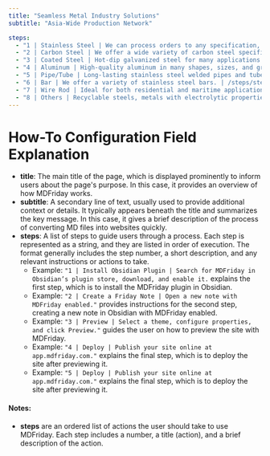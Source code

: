 ```yaml
---
title: "Seamless Metal Industry Solutions"
subtitle: "Asia-Wide Production Network"

steps:
  - "1 | Stainless Steel | We can process orders to any specification, length, and thickness. | /steps/step-1"
  - "2 | Carbon Steel | We offer a wide variety of carbon steel specifications and sizes. | /steps/step-2"
  - "3 | Coated Steel | Hot-dip galvanized steel for many applications. | /steps/step-3"
  - "4 | Aluminum | High-quality aluminum in many shapes, sizes, and grades. | /steps/step-4"
  - "5 | Pipe/Tube | Long-lasting stainless steel welded pipes and tubes. | /steps/step-5"
  - "6 | Bar | We offer a variety of stainless steel bars. | /steps/step-6"
  - "7 | Wire Rod | Ideal for both residential and maritime applications. | /steps/step-7"
  - "8 | Others | Recyclable steels, metals with electrolytic properties among others. | /steps/step-8"
---
```


# How-To Configuration Field Explanation

- **title**: The main title of the page, which is displayed prominently to inform users about the page's purpose. In this case, it provides an overview of how MDFriday works.
- **subtitle**: A secondary line of text, usually used to provide additional context or details. It typically appears beneath the title and summarizes the key message. In this case, it gives a brief description of the process of converting MD files into websites quickly.
- **steps**: A list of steps to guide users through a process. Each step is represented as a string, and they are listed in order of execution. The format generally includes the step number, a short description, and any relevant instructions or actions to take.
    - Example: `"1 | Install Obsidian Plugin | Search for MDFriday in Obsidian’s plugin store, download, and enable it.` explains the first step, which is to install the MDFriday plugin in Obsidian.
    - Example: `"2 | Create a Friday Note | Open a new note with MDFriday enabled."` provides instructions for the second step, creating a new note in Obsidian with MDFriday enabled.
    - Example: `"3 | Preview | Select a theme, configure properties, and click Preview."` guides the user on how to preview the site with MDFriday.
    - Example: `"4 | Deploy | Publish your site online at app.mdfriday.com."` explains the final step, which is to deploy the site after previewing it.
    - Example: `"5 | Deploy | Publish your site online at app.mdfriday.com."` explains the final step, which is to deploy the site after previewing it.

#### Notes:
- **steps** are an ordered list of actions the user should take to use MDFriday. Each step includes a number, a title (action), and a brief description of the action.
